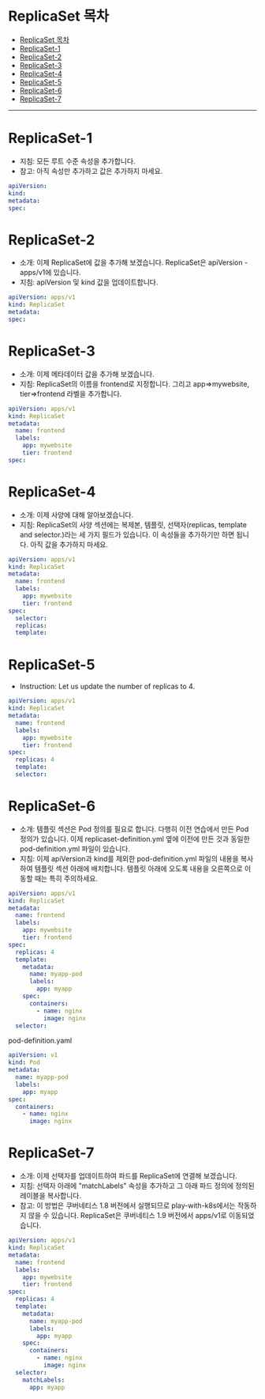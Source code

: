 # ReplicaSet 목차
- [ReplicaSet 목차](#replicaset-목차)
- [ReplicaSet-1](#replicaset-1)
- [ReplicaSet-2](#replicaset-2)
- [ReplicaSet-3](#replicaset-3)
- [ReplicaSet-4](#replicaset-4)
- [ReplicaSet-5](#replicaset-5)
- [ReplicaSet-6](#replicaset-6)
- [ReplicaSet-7](#replicaset-7)
---

# ReplicaSet-1
- 지침: 모든 루트 수준 속성을 추가합니다.
- 참고: 아직 속성만 추가하고 값은 추가하지 마세요.

```yaml
apiVersion: 
kind: 
metadata:
spec:
```


# ReplicaSet-2
- 소개: 이제 ReplicaSet에 값을 추가해 보겠습니다. ReplicaSet은 apiVersion - apps/v1에 있습니다.
- 지침: apiVersion 및 kind 값을 업데이트합니다.

```yaml
apiVersion: apps/v1
kind: ReplicaSet
metadata:
spec:
```


# ReplicaSet-3
- 소개: 이제 메타데이터 값을 추가해 보겠습니다.
- 지침: ReplicaSet의 이름을 frontend로 지정합니다. 그리고 app=>mywebsite, tier=>frontend 라벨을 추가합니다.

```yaml
apiVersion: apps/v1
kind: ReplicaSet
metadata:
  name: frontend
  labels:
    app: mywebsite
    tier: frontend
spec:
```


# ReplicaSet-4
- 소개: 이제 사양에 대해 알아보겠습니다.
- 지침: ReplicaSet의 사양 섹션에는 복제본, 템플릿, 선택자(replicas, template and selector.)라는 세 가지 필드가 있습니다. 이 속성들을 추가하기만 하면 됩니다. 아직 값을 추가하지 마세요.

```yaml
apiVersion: apps/v1
kind: ReplicaSet
metadata:
  name: frontend
  labels:
    app: mywebsite
    tier: frontend
spec:
  selector:
  replicas: 
  template:
```


# ReplicaSet-5
- Instruction: Let us update the number of replicas to 4.

```yaml
apiVersion: apps/v1
kind: ReplicaSet
metadata:
  name: frontend
  labels:
    app: mywebsite
    tier: frontend
spec:
  replicas: 4
  template:
  selector:
```

# ReplicaSet-6
- 소개: 템플릿 섹션은 Pod 정의를 필요로 합니다. 다행히 이전 연습에서 만든 Pod 정의가 있습니다. 이제 replicaset-definition.yml 옆에 이전에 만든 것과 동일한 pod-definition.yml 파일이 있습니다.
- 지침: 이제 apiVersion과 kind를 제외한 pod-definition.yml 파일의 내용을 복사하여 템플릿 섹션 아래에 배치합니다. 템플릿 아래에 오도록 내용을 오른쪽으로 이동할 때는 특히 주의하세요.

```yaml
apiVersion: apps/v1
kind: ReplicaSet
metadata:
  name: frontend
  labels:
    app: mywebsite
    tier: frontend
spec:
  replicas: 4
  template:
    metadata:
      name: myapp-pod
      labels:
        app: myapp
    spec:
      containers:
        - name: nginx
          image: nginx
  selector:
```


pod-definition.yaml <br>

```yaml
apiVersion: v1
kind: Pod
metadata:
  name: myapp-pod
  labels:
    app: myapp
spec:
  containers:
    - name: nginx
      image: nginx
```


# ReplicaSet-7
- 소개: 이제 선택자를 업데이트하여 파드를 ReplicaSet에 연결해 보겠습니다.
- 지침: 선택자 아래에 "matchLabels" 속성을 추가하고 그 아래 파드 정의에 정의된 레이블을 복사합니다.
- 참고: 이 방법은 쿠버네티스 1.8 버전에서 실행되므로 play-with-k8s에서는 작동하지 않을 수 있습니다. ReplicaSet은 쿠버네티스 1.9 버전에서 apps/v1로 이동되었습니다.

```yaml
apiVersion: apps/v1
kind: ReplicaSet
metadata:
  name: frontend
  labels:
    app: mywebsite
    tier: frontend
spec:
  replicas: 4
  template:
    metadata:
      name: myapp-pod
      labels:
        app: myapp
    spec:
      containers:
        - name: nginx
          image: nginx
  selector:
    matchLabels:
      app: myapp
```